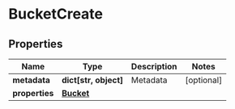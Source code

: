 # BucketCreate

## Properties
| Name | Type | Description | Notes |
| ------------ | ------------- | ------------- | ------------- |
| **metadata** | **dict[str, object]** | Metadata | [optional]  |
| **properties** | [**Bucket**](Bucket.md) |  |  |


